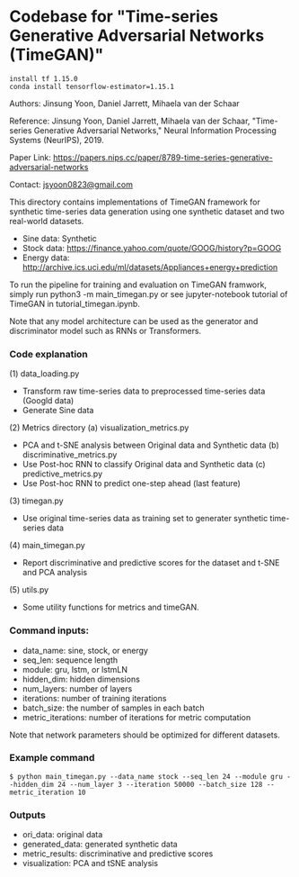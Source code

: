 # Codebase for "Time-series Generative Adversarial Networks (TimeGAN)"

```
install tf 1.15.0
conda install tensorflow-estimator=1.15.1
```

Authors: Jinsung Yoon, Daniel Jarrett, Mihaela van der Schaar

Reference: Jinsung Yoon, Daniel Jarrett, Mihaela van der Schaar,
"Time-series Generative Adversarial Networks,"
Neural Information Processing Systems (NeurIPS), 2019.

Paper Link: https://papers.nips.cc/paper/8789-time-series-generative-adversarial-networks

Contact: jsyoon0823@gmail.com

This directory contains implementations of TimeGAN framework for synthetic time-series data generation
using one synthetic dataset and two real-world datasets.

- Sine data: Synthetic
- Stock data: https://finance.yahoo.com/quote/GOOG/history?p=GOOG
- Energy data: http://archive.ics.uci.edu/ml/datasets/Appliances+energy+prediction

To run the pipeline for training and evaluation on TimeGAN framwork, simply run
python3 -m main_timegan.py or see jupyter-notebook tutorial of TimeGAN in tutorial_timegan.ipynb.

Note that any model architecture can be used as the generator and
discriminator model such as RNNs or Transformers.

### Code explanation

(1) data_loading.py

- Transform raw time-series data to preprocessed time-series data (Googld data)
- Generate Sine data

(2) Metrics directory
(a) visualization_metrics.py

- PCA and t-SNE analysis between Original data and Synthetic data
  (b) discriminative_metrics.py
- Use Post-hoc RNN to classify Original data and Synthetic data
  (c) predictive_metrics.py
- Use Post-hoc RNN to predict one-step ahead (last feature)

(3) timegan.py

- Use original time-series data as training set to generater synthetic time-series data

(4) main_timegan.py

- Report discriminative and predictive scores for the dataset and t-SNE and PCA analysis

(5) utils.py

- Some utility functions for metrics and timeGAN.

### Command inputs:

- data_name: sine, stock, or energy
- seq_len: sequence length
- module: gru, lstm, or lstmLN
- hidden_dim: hidden dimensions
- num_layers: number of layers
- iterations: number of training iterations
- batch_size: the number of samples in each batch
- metric_iterations: number of iterations for metric computation

Note that network parameters should be optimized for different datasets.

### Example command

```shell
$ python main_timegan.py --data_name stock --seq_len 24 --module gru --hidden_dim 24 --num_layer 3 --iteration 50000 --batch_size 128 --metric_iteration 10
```

### Outputs

- ori_data: original data
- generated_data: generated synthetic data
- metric_results: discriminative and predictive scores
- visualization: PCA and tSNE analysis
